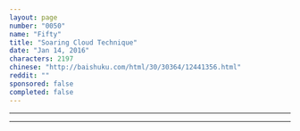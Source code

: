 ```yaml
---
layout: page
number: "0050"
name: "Fifty"
title: "Soaring Cloud Technique"
date: "Jan 14, 2016"
characters: 2197
chinese: "http://baishuku.com/html/30/30364/12441356.html"
reddit: ""
sponsored: false
completed: false
---
```




- - -
- - -
